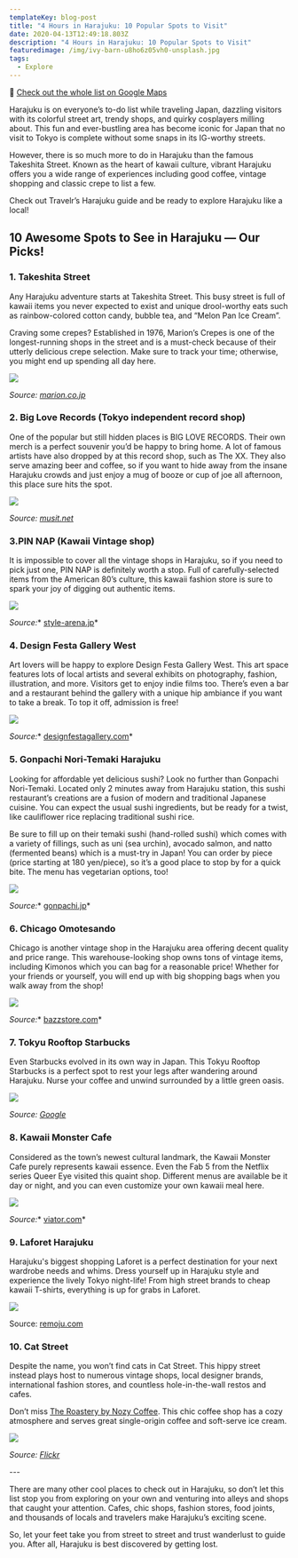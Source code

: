 ```yaml
---
templateKey: blog-post
title: "4 Hours in Harajuku: 10 Popular Spots to Visit"
date: 2020-04-13T12:49:18.803Z
description: "4 Hours in Harajuku: 10 Popular Spots to Visit"
featuredimage: /img/ivy-barn-u8ho6z05vh0-unsplash.jpg
tags:
  - Explore
---
```

📌 [Check out the whole list on Google Maps](https://goo.gl/maps/NBT7FwcxzbbMDu5z5)

Harajuku is on everyone’s to-do list while traveling Japan, dazzling visitors with its colorful street art, trendy shops, and quirky cosplayers milling about. This fun and ever-bustling area has become iconic for Japan that no visit to Tokyo is complete without some snaps in its IG-worthy streets.

However, there is so much more to do in Harajuku than the famous Takeshita Street. Known as the heart of kawaii culture, vibrant Harajuku offers you a wide range of experiences including good coffee, vintage shopping and classic crepe to list a few.

Check out Travelr’s Harajuku guide and be ready to explore Harajuku like a local!

## 10 Awesome Spots to See in Harajuku — Our Picks!

### 1. Takeshita Street

Any Harajuku adventure starts at Takeshita Street. This busy street is full of kawaii items you never expected to exist and unique drool-worthy eats such as rainbow-colored cotton candy, bubble tea, and “Melon Pan Ice Cream”.

Craving some crepes? Established in 1976, Marion’s Crepes is one of the longest-running shops in the street and is a must-check because of their utterly delicious crepe selection. Make sure to track your time; otherwise, you might end up spending all day here.

![](/img/mainvisual00.png)

*Source: [marion.co.jp](<http://www.marion.co.jp/>)*



### 2. Big Love Records (Tokyo independent record shop)

One of the popular but still hidden places is BIG LOVE RECORDS. Their own merch is a perfect souvenir you’d be happy to bring home. A lot of famous artists have also dropped by at this record shop, such as The XX. They also serve amazing beer and coffee, so if you want to hide away from the insane Harajuku crowds and just enjoy a mug of booze or cup of joe all afternoon, this place sure hits the spot.

![](/img/75847319-org_dsc00406-1024x683.jpg)

*Source:* [](https://musit.net/music/shop/1220/)*[musit.net](<https://musit.net/music/shop/1220/>)*



### 3.PIN NAP (Kawaii Vintage shop)

It is impossible to cover all the vintage shops in Harajuku, so if you need to pick just one, PIN NAP is definitely worth a stop. Full of carefully-selected items from the American 80’s culture, this kawaii fashion store is sure to spark your joy of digging out authentic items.

![](/img/wmnkh0brccp.jpg)

*Source:*[](https://www.style-arena.jp/ja/shops/1587)* [style-arena.jp](https://www.style-arena.jp/ja/shops/1587)*



### 4. Design Festa Gallery West

Art lovers will be happy to explore Design Festa Gallery West. This art space features lots of local artists and several exhibits on photography, fashion, illustration, and more. Visitors get to enjoy indie films too. There’s even a bar and a restaurant behind the gallery with a unique hip ambiance if you want to take a break. To top it off, admission is free!

![](/img/west.jpg)

*Source:*[](https://designfestagallery.com/about)* [designfestagallery.com](https://designfestagallery.com/about)*

### 5. Gonpachi Nori-Temaki Harajuku

Looking for affordable yet delicious sushi? Look no further than Gonpachi Nori-Temaki. Located only 2 minutes away from Harajuku station, this sushi restaurant’s creations are a fusion of modern and traditional Japanese cuisine. You can expect the usual sushi ingredients, but be ready for a twist, like cauliflower rice replacing traditional sushi rice.

Be sure to fill up on their temaki sushi (hand-rolled sushi) which comes with a variety of fillings, such as uni (sea urchin), avocado salmon, and natto (fermented beans) which is a must-try in Japan! You can order by piece (price starting at 180 yen/piece), so it’s a good place to stop by for a quick bite. The menu has vegetarian options, too!

![](/img/oma-maguro-sashimi-gonpachi.jpg)

*Source:*[](https://gonpachi.jp/nori-temaki/)* [gonpachi.jp](https://gonpachi.jp/nori-temaki/)*

### 6. Chicago Omotesando

Chicago is another vintage shop in the Harajuku area offering decent quality and price range. This warehouse-looking shop owns tons of vintage items, including Kimonos which you can bag for a reasonable price! Whether for your friends or yourself, you will end up with big shopping bags when you walk away from the shop!

![](/img/store.jpg)

*Source:*[](https://www.bazzstore.com/unfashion-map/post-751/)* [bazzstore.com](https://www.bazzstore.com/unfashion-map/post-751/)*

### 7. Tokyu Rooftop Starbucks

Even Starbucks evolved in its own way in Japan. This Tokyu Rooftop Starbucks is a perfect spot to rest your legs after wandering around Harajuku. Nurse your coffee and unwind surrounded by a little green oasis.

![](/img/starbucks.jpg)

*Source: [Google](https://www.google.com/search?q=%E6%9D%B1%E6%80%A5%E3%82%B9%E3%82%BF%E3%83%90%E3%80%80%E6%B8%8B%E8%B0%B7&sxsrf=ALeKk00sQJOpvONUwBHPgs8XxwiwvkK43Q:1585453472123&source=lnms&tbm=isch&sa=X&ved=2ahUKEwjX14244r7oAhUL7WEKHfeSCpsQ_AUoAnoECBUQBA&biw=1440&bih=772#imgrc=fPzi469Y_KTM4M)*

### 8. Kawaii Monster Cafe

Considered as the town’s newest cultural landmark, the Kawaii Monster Cafe purely represents kawaii essence. Even the Fab 5 from the Netflix series Queer Eye visited this quaint shop. Different menus are available be it day or night, and you can even customize your own kawaii meal here.

![](/img/ec.jpg)

*Source:*[](https://www.viator.com/ja-JP/tours/Tokyo/Robot-Show-and-KAWAII-MONSTER-CAFE-Ticket-Package-including-Dinner/d334-13441P159)* [viator.com](https://www.viator.com/ja-JP/tours/Tokyo/Robot-Show-and-KAWAII-MONSTER-CAFE-Ticket-Package-including-Dinner/d334-13441P159)*

### 9. Laforet Harajuku

Harajuku's biggest shopping Laforet is a perfect destination for your next wardrobe needs and whims. Dress yourself up in Harajuku style and experience the lively Tokyo night-life! From high street brands to cheap kawaii T-shirts, everything is up for grabs in Laforet.

![](/img/laforet.jpg)

Source:[](https://www.remoju.com/en-us/spots/detail/50185) [remoju.com](https://www.remoju.com/en-us/spots/detail/50185)

### 10. Cat Street

Despite the name, you won’t find cats in Cat Street. This hippy street instead plays host to numerous vintage shops, local designer brands, international fashion stores, and countless hole-in-the-wall restos and cafes.

Don’t miss [The Roastery by Nozy Coffee](https://goo.gl/maps/W2wK9fLuqZ1PSB7Z6). This chic coffee shop has a cozy atmosphere and serves great single-origin coffee and soft-serve ice cream.

![](/img/32290507172_ecec32801b_c.jpg)

*Source: [Flickr](https://flic.kr/p/RcphNh)*

\---

There are many other cool places to check out in Harajuku, so don’t let this list stop you from exploring on your own and venturing into alleys and shops that caught your attention. Cafes, chic shops, fashion stores, food joints, and thousands of locals and travelers make Harajuku’s exciting scene.

So, let your feet take you from street to street and trust wanderlust to guide you. After all, Harajuku is best discovered by getting lost.